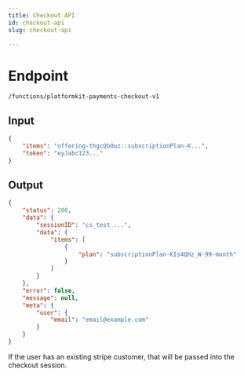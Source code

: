 ```yaml
---
title: Checkout API
id: checkout-api
slug: checkout-api

---
```


# Endpoint

`/functions/platformkit-payments-checkout-v1`

<!-- tabs:start -->

## Input

```json
{
    "items": "offering-thgcQbOuz::subscriptionPlan-K...",
    "token": "eyJabc123..."    
}
```

## Output

```json
{
    "status": 200,
    "data": {
        "sessionID": "cs_test_...",
        "data": {
            "items": [
                {
                    "plan": "subscriptionPlan-KIs4QHz_W-99-month"
                }
            ]
        }
    },
    "error": false,
    "message": null,
    "meta": {
        "user": {
            "email": "email@example.com"
        }
    }
}
```

<!-- tabs:end -->

If the user has an existing stripe customer, that will be passed into the checkout session.
